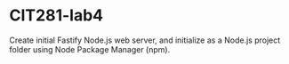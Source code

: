 # CIT281-lab4
Create initial Fastify Node.js web server, and initialize as a Node.js project folder using Node Package Manager (npm).
